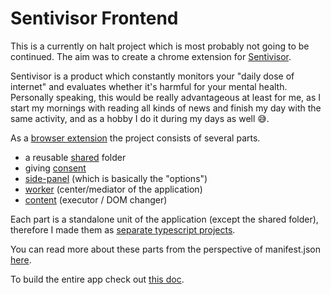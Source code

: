# Sentivisor Frontend

This is a currently on halt project which is most probably not going to be continued.
The aim was to create a chrome extension for [Sentivisor](https://sentivisor.com/).

Sentivisor is a product which constantly monitors your "daily dose of internet" and evaluates whether it's harmful for your mental health.
Personally speaking, this would be really advantageous at least for me, as I start my mornings with reading all kinds of news and finish my day with the same activity, and as a hobby I do it during my days as well 😅.

As a [browser extension](https://developer.mozilla.org/en-US/docs/Mozilla/Add-ons/WebExtensions) the project consists of several parts.
- a reusable [shared](./docs/shared-unit.md) folder
- giving [consent](./docs/consent-unit.md)
- [side-panel](./docs/side-panel-unit.md) (which is basically the "options")
- [worker](./docs/worker-unit.md) (center/mediator of the application)
- [content](./docs/content-unit.md) (executor / DOM changer)

Each part is a standalone unit of the application (except the shared folder), therefore I made them as [separate typescript projects](https://www.typescriptlang.org/docs/handbook/project-references.html).

You can read more about these parts from the perspective of manifest.json [here](https://developer.mozilla.org/en-US/docs/Mozilla/Add-ons/WebExtensions/Anatomy_of_a_WebExtension).

To build the entire app check out [this doc](./docs/build-process/build-entire-app.md).